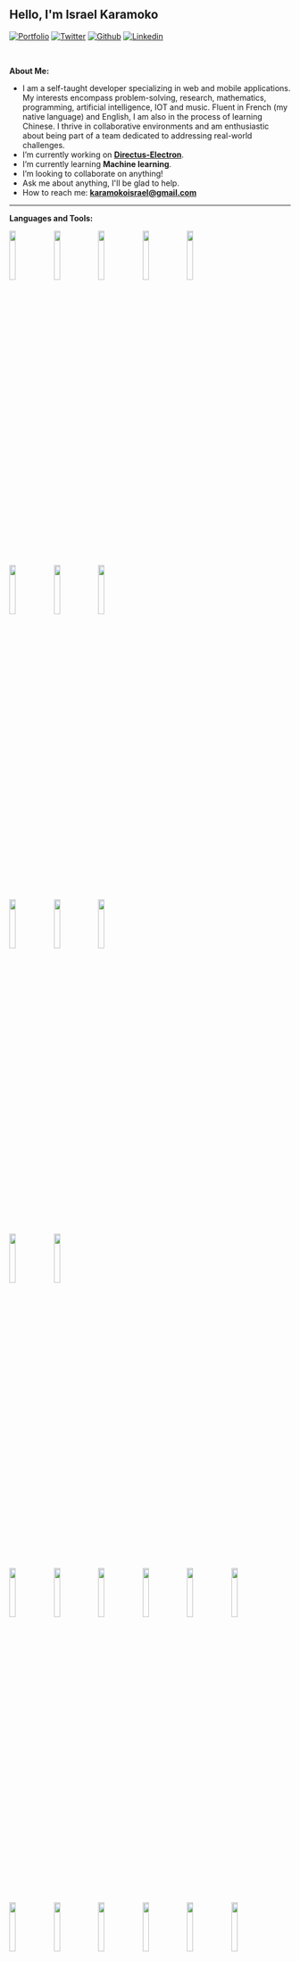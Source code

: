 <!-- Your title -->

## Hello, I'm Israel Karamoko

<!-- Your badges
You can use the website to generate badges: https://shields.io/
-->

[![Portfolio](https://img.shields.io/badge/-Portfolio-red?style=flat&logo=appveyor&logoColor=white)](https://karamokoisrael.tech)
[![Twitter](https://img.shields.io/twitter/url/https/twitter.com/cloudposse.svg?style=social&label=Twitter)](https://twitter.com/israelKaramoko)
[![Github](https://img.shields.io/badge/-Github-000?style=flat&logo=Github&logoColor=white)](https://github.com/karamokoisrael)
[![Linkedin](https://img.shields.io/badge/-LinkedIn-blue?style=flat&logo=Linkedin&logoColor=white)](https://www.linkedin.com/in/isra%C3%ABl-karamoko-08b643201/)

&nbsp;

**About Me:**

- I am a self-taught developer specializing in web and mobile
  applications. My interests encompass problem-solving, research,
  mathematics, programming, artificial intelligence, IOT and music. Fluent
  in French (my native language) and English, I am also in the process
  of learning Chinese. I thrive in collaborative environments and am
  enthusiastic about being part of a team dedicated to addressing
  real-world challenges.
- I’m currently working on **[Directus-Electron](https://github.com/karamokoisrael/directus-electron)**.
- I’m currently learning **Machine learning**.
- I’m looking to collaborate on anything!
- Ask me about anything, I'll be glad to help.
- How to reach me: **karamokoisrael@gmail.com**

---

**Languages and Tools:**

<p>
  <code><img width="15%" src="https://www.vectorlogo.zone/logos/javascript/javascript-ar21.svg"></code>
  <code><img width="15%" src="https://www.vectorlogo.zone/logos/typescriptlang/typescriptlang-ar21.svg"></code>
  <code><img width="15%" src="https://www.vectorlogo.zone/logos/nodejs/nodejs-ar21.svg"></code>
  <code><img width="15%" src="https://www.vectorlogo.zone/logos/dotnet/dotnet-ar21.svg"></code>
  <code><img width="15%" src="https://www.vectorlogo.zone/logos/python/python-ar21.svg"></code>
  <br />
  
  <code><img width="15%" src="https://www.vectorlogo.zone/logos/reactjs/reactjs-ar21.svg"></code>
  <code><img width="15%" src="https://www.vectorlogo.zone/logos/vuejs/vuejs-ar21.svg"></code>
  <code><img width="15%" src="https://www.vectorlogo.zone/logos/angular/angular-ar21.svg"></code>
  <br />
  
  <code><img width="15%" src="https://www.vectorlogo.zone/logos/getbootstrap/getbootstrap-ar21.svg"></code>
  <code><img width="15%" src="https://www.vectorlogo.zone/logos/tailwindcss/tailwindcss-ar21.svg"></code>
  <code><img width="15%" src="https://www.vectorlogo.zone/logos/ionicframework/ionicframework-ar21.svg"></code>
  <br />
  
  <code><img width="15%" src="https://www.vectorlogo.zone/logos/jestjsio/jestjsio-ar21.svg"></code>
  <code><img width="15%" src="https://www.vectorlogo.zone/logos/jupyter/jupyter-ar21.svg"></code>
  <br />
  
  <code><img width="15%" src="https://www.vectorlogo.zone/logos/mysql/mysql-ar21.svg"></code>
  <code><img width="15%" src="https://www.vectorlogo.zone/logos/postgresql/postgresql-ar21.svg"></code>
  <code><img width="15%" src="https://www.vectorlogo.zone/logos/sqlite/sqlite-ar21.svg"></code>
  <code><img width="15%" src="https://www.vectorlogo.zone/logos/mongodb/mongodb-ar21.svg"></code>
  <code><img width="15%" src="https://www.vectorlogo.zone/logos/firebase/firebase-ar21.svg"></code>
  <code><img width="15%" src="https://www.vectorlogo.zone/logos/redis/redis-ar21.svg"></code>
  <br />
  
  <code><img width="15%" src="https://www.vectorlogo.zone/logos/amazon_aws/amazon_aws-ar21.svg"></code>
  <code><img width="15%" src="https://www.vectorlogo.zone/logos/digitalocean/digitalocean-ar21.svg"></code>
  <code><img width="15%" src="https://www.vectorlogo.zone/logos/cloudflare/cloudflare-ar21.svg"></code>
  <code><img width="15%" src="https://www.vectorlogo.zone/logos/docker/docker-ar21.svg"></code>
  <code><img width="15%" src="https://www.vectorlogo.zone/logos/nginx/nginx-ar21.svg"></code>
  <code><img width="15%" src="https://www.vectorlogo.zone/logos/serverless/serverless-ar21.svg"></code>
  <br />
  
  <code><img width="15%" src="https://www.vectorlogo.zone/logos/tensorflow/tensorflow-ar21.svg"></code>
  <code><img width="15%" src="https://www.vectorlogo.zone/logos/pytorch/pytorch-ar21.svg"></code>
  <br />
  
  <code><img width="15%" src="https://www.vectorlogo.zone/logos/wordpress/wordpress-ar21.svg"></code>
  <code><img width="15%" src="https://pbs.twimg.com/profile_images/1495544699410653190/Vb675Xa3_400x400.jpg"></code>
  <br/>
  
  <code><img width="15%" src="https://www.vectorlogo.zone/logos/git-scm/git-scm-ar21.svg"></code>
  <code><img width="15%" src="https://www.vectorlogo.zone/logos/nuget/nuget-ar21.svg"></code>
  <code><img width="15%" src="https://www.vectorlogo.zone/logos/npmjs/npmjs-ar21.svg"></code>
  <code><img width="15%" src="https://www.vectorlogo.zone/logos/yarnpkg/yarnpkg-ar21.svg"></code>
  <code><img width="15%" src="https://www.vectorlogo.zone/logos/js_webpack/js_webpack-ar21.svg"></code>
  
</p>

Last Edited on: 26/09/2022
